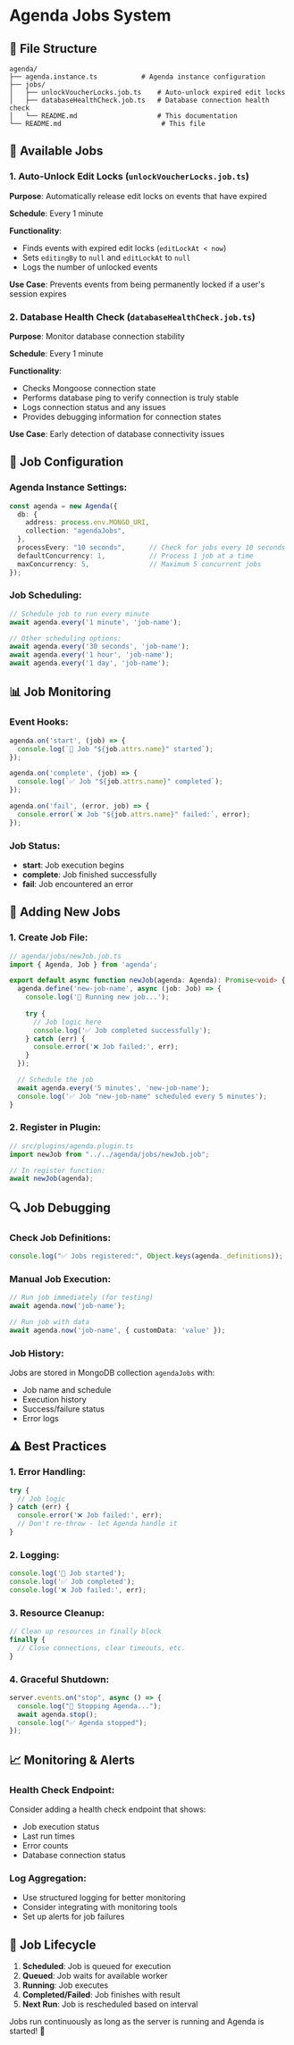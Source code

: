 # Agenda Jobs System

## 📁 File Structure

```
agenda/
├── agenda.instance.ts           # Agenda instance configuration
├── jobs/
│   ├── unlockVoucherLocks.job.ts    # Auto-unlock expired edit locks
│   ├── databaseHealthCheck.job.ts   # Database connection health check
│   └── README.md                    # This documentation
└── README.md                         # This file
```

## 🎯 Available Jobs

### **1. Auto-Unlock Edit Locks (`unlockVoucherLocks.job.ts`)**

**Purpose**: Automatically release edit locks on events that have expired

**Schedule**: Every 1 minute

**Functionality**:
- Finds events with expired edit locks (`editLockAt < now`)
- Sets `editingBy` to `null` and `editLockAt` to `null`
- Logs the number of unlocked events

**Use Case**: Prevents events from being permanently locked if a user's session expires

### **2. Database Health Check (`databaseHealthCheck.job.ts`)**

**Purpose**: Monitor database connection stability

**Schedule**: Every 1 minute

**Functionality**:
- Checks Mongoose connection state
- Performs database ping to verify connection is truly stable
- Logs connection status and any issues
- Provides debugging information for connection states

**Use Case**: Early detection of database connectivity issues

## 🔧 Job Configuration

### **Agenda Instance Settings**:
```typescript
const agenda = new Agenda({
  db: {
    address: process.env.MONGO_URI,
    collection: "agendaJobs",
  },
  processEvery: "10 seconds",      // Check for jobs every 10 seconds
  defaultConcurrency: 1,           // Process 1 job at a time
  maxConcurrency: 5,               // Maximum 5 concurrent jobs
});
```

### **Job Scheduling**:
```typescript
// Schedule job to run every minute
await agenda.every('1 minute', 'job-name');

// Other scheduling options:
await agenda.every('30 seconds', 'job-name');
await agenda.every('1 hour', 'job-name');
await agenda.every('1 day', 'job-name');
```

## 📊 Job Monitoring

### **Event Hooks**:
```typescript
agenda.on('start', (job) => {
  console.log(`🔄 Job "${job.attrs.name}" started`);
});

agenda.on('complete', (job) => {
  console.log(`✅ Job "${job.attrs.name}" completed`);
});

agenda.on('fail', (error, job) => {
  console.error(`❌ Job "${job.attrs.name}" failed:`, error);
});
```

### **Job Status**:
- **start**: Job execution begins
- **complete**: Job finished successfully
- **fail**: Job encountered an error

## 🚀 Adding New Jobs

### **1. Create Job File**:
```typescript
// agenda/jobs/newJob.job.ts
import { Agenda, Job } from 'agenda';

export default async function newJob(agenda: Agenda): Promise<void> {
  agenda.define('new-job-name', async (job: Job) => {
    console.log('🔄 Running new job...');
    
    try {
      // Job logic here
      console.log('✅ Job completed successfully');
    } catch (err) {
      console.error('❌ Job failed:', err);
    }
  });

  // Schedule the job
  await agenda.every('5 minutes', 'new-job-name');
  console.log('✅ Job "new-job-name" scheduled every 5 minutes');
}
```

### **2. Register in Plugin**:
```typescript
// src/plugins/agenda.plugin.ts
import newJob from "../../agenda/jobs/newJob.job";

// In register function:
await newJob(agenda);
```

## 🔍 Job Debugging

### **Check Job Definitions**:
```typescript
console.log("✅ Jobs registered:", Object.keys(agenda._definitions));
```

### **Manual Job Execution**:
```typescript
// Run job immediately (for testing)
await agenda.now('job-name');

// Run job with data
await agenda.now('job-name', { customData: 'value' });
```

### **Job History**:
Jobs are stored in MongoDB collection `agendaJobs` with:
- Job name and schedule
- Execution history
- Success/failure status
- Error logs

## ⚠️ Best Practices

### **1. Error Handling**:
```typescript
try {
  // Job logic
} catch (err) {
  console.error('❌ Job failed:', err);
  // Don't re-throw - let Agenda handle it
}
```

### **2. Logging**:
```typescript
console.log('🔄 Job started');
console.log('✅ Job completed');
console.log('❌ Job failed:', err);
```

### **3. Resource Cleanup**:
```typescript
// Clean up resources in finally block
finally {
  // Close connections, clear timeouts, etc.
}
```

### **4. Graceful Shutdown**:
```typescript
server.events.on("stop", async () => {
  console.log("🛑 Stopping Agenda...");
  await agenda.stop();
  console.log("✅ Agenda stopped");
});
```

## 📈 Monitoring & Alerts

### **Health Check Endpoint**:
Consider adding a health check endpoint that shows:
- Job execution status
- Last run times
- Error counts
- Database connection status

### **Log Aggregation**:
- Use structured logging for better monitoring
- Consider integrating with monitoring tools
- Set up alerts for job failures

## 🔄 Job Lifecycle

1. **Scheduled**: Job is queued for execution
2. **Queued**: Job waits for available worker
3. **Running**: Job executes
4. **Completed/Failed**: Job finishes with result
5. **Next Run**: Job is rescheduled based on interval

Jobs run continuously as long as the server is running and Agenda is started! 🚀
